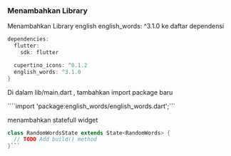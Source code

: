

### Menambahkan Library 
Menambahkan Library english english_words: ^3.1.0  ke daftar dependensi

```dart
dependencies:
  flutter:
    sdk: flutter

  cupertino_icons: ^0.1.2
  english_words: ^3.1.0
}
```


Di dalam lib/main.dart , tambahkan import package baru

````import 'package:english_words/english_words.dart';```

menambahkan statefull widget
```dart
class RandomWordsState extends State<RandomWords> {
  // TODO Add build() method
}```





